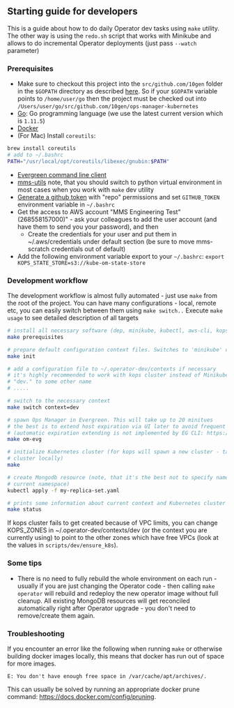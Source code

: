## Starting guide for developers

This is a guide about how to do daily Operator dev tasks using `make` utility. The other way is using the `redo.sh` script
that works with Minikube and allows to do incremental Operator deployments (just pass `--watch` parameter)

### Prerequisites

* Make sure to checkout this project into the `src/github.com/10gen` folder in the `$GOPATH` directory as described
 [here](https://golang.org/doc/code.html). So if your `$GOPATH` variable points to `/home/user/go` then the project
 must be checked out into `/Users/user/go/src/github.com/10gen/ops-manager-kubernetes`
* [Go](https://golang.org/doc/install): Go programming language (we use the latest current version which is `1.11.5`)
* [Docker](https://docs.docker.com/docker-for-mac/install/)
* (For Mac) Install `coreutils`:
```bash
brew install coreutils
# add to ~/.bashrc
PATH="/usr/local/opt/coreutils/libexec/gnubin:$PATH"
```
* [Evergreen command line client](https://evergreen.mongodb.com/settings)
* [mms-utils](https://wiki.corp.mongodb.com/display/MMS/Ops+Manager+Release+setup+guide#OpsManagerReleasesetupguide-First-timeonly)
note, that you should switch to python virtual environment in most cases when you work with `make` dev utility
* [Generate a github token](https://github.com/settings/tokens/new) with "repo" permissions and set `GITHUB_TOKEN`
environment variable in `~/.bashrc`
* Get the access to AWS account  "MMS Engineering Test" (268558157000)" - ask your colleagues to add the user account (and have them to send you your password), and then
    * Create the credentials for your user and put them in ~/.aws/credentials under default section (be sure to move mms-scratch credentials out of default)
* Add the following environment variable export to your `~/.bashrc`: `export KOPS_STATE_STORE=s3://kube-om-state-store`

### Development workflow

The development workflow is almost fully automated - just use `make` from the root of the project.
You can have many configurations - local, remote etc, you can easily switch between them using `make switch..`
Execute `make usage` to see detailed description of all targets

```bash
# install all necessary software (dep, minikube, kubectl, aws-cli, kops, helm)
make prerequisites

# prepare default configuration context files. Switches to 'minikube' context.
make init

# add a configuration file to ~/.operator-dev/contexts if necessary
# it's highly recommended to work with kops cluster instead of Minikube so just copy 'kops' configuration and change
# "dev." to some other name
# .....

# switch to the necessary context
make switch context=dev

# spawn Ops Manager in Evergreen. This will take up to 20 minitues
# the best is to extend host expiration via UI later to avoid frequent spawning
# (automatic expiration extending is not implemented by EG CLI: https://jira.mongodb.org/browse/EVG-5725)
make om-evg

# initialize Kubernetes cluster (for kops will spawn a new cluster - takes ~5-10 minutes, for minikube starts a new
# cluster locally)
make

# create Mongodb resource (note, that it's the best not to specify namespace inside yaml file as it will be defined by
# current namespace)
kubectl apply -f my-replica-set.yaml

# prints some information about current context and Kubernetes cluster
make status

```

If kops cluster fails to get created because of VPC limits, you can change KOPS_ZONES in ~/.operator-dev/contexts/dev (or the context you are currently using) to point to the other zones which have free VPCs (look at the values in `scripts/dev/ensure_k8s`).

### Some tips

* There is no need to fully rebuild the whole environment on each run - usually if you are just changing the Operator
code - then calling `make operator` will rebuild and redeploy the new operator image without full cleanup. All existing
MongoDB resources will get reconciled automatically right after Operator upgrade - you don't need to remove/create them again.

### Troubleshooting

If you encounter an error like the following when running `make` or otherwise
building docker images locally, this means that docker has run out of space for
more images.

```
E: You don't have enough free space in /var/cache/apt/archives/.
```

This can usually be solved by running an appropriate docker prune command:
https://docs.docker.com/config/pruning.
